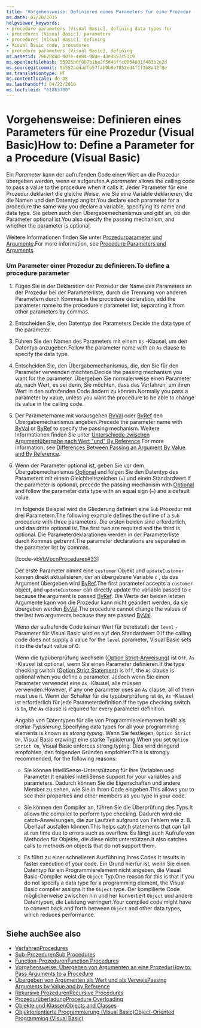 ```yaml
---
title: 'Vorgehensweise: Definieren eines Parameters für eine Prozedur (Visual Basic)'
ms.date: 07/20/2015
helpviewer_keywords:
- procedure parameters [Visual Basic], defining data types for
- procedures [Visual Basic], parameters
- procedures [Visual Basic], defining
- Visual Basic code, procedures
- procedure parameters [Visual Basic], defining
ms.assetid: 7962808d-407e-4e84-984e-43e9857c53c9
ms.openlocfilehash: 55925b0f007b1be2f5d46ffc0854601f483b2e2d
ms.sourcegitcommit: 9b552addadfb57fab0b9e7852ed4f1f1b8a42f8e
ms.translationtype: HT
ms.contentlocale: de-DE
ms.lasthandoff: 04/23/2019
ms.locfileid: "61863700"
---
```

# <a name="how-to-define-a-parameter-for-a-procedure-visual-basic"></a><span data-ttu-id="ebddd-102">Vorgehensweise: Definieren eines Parameters für eine Prozedur (Visual Basic)</span><span class="sxs-lookup"><span data-stu-id="ebddd-102">How to: Define a Parameter for a Procedure (Visual Basic)</span></span>
<span data-ttu-id="ebddd-103">Ein *Parameter* kann der aufrufenden Code einen Wert an die Prozedur übergeben werden, wenn er aufgerufen.</span><span class="sxs-lookup"><span data-stu-id="ebddd-103">A *parameter* allows the calling code to pass a value to the procedure when it calls it.</span></span> <span data-ttu-id="ebddd-104">Jeder Parameter für eine Prozedur deklariert die gleiche Weise, wie Sie eine Variable deklarieren, die die Namen und den Datentyp angibt.</span><span class="sxs-lookup"><span data-stu-id="ebddd-104">You declare each parameter for a procedure the same way you declare a variable, specifying its name and data type.</span></span> <span data-ttu-id="ebddd-105">Sie geben auch den Übergabemechanismus und gibt an, ob der Parameter optional ist.</span><span class="sxs-lookup"><span data-stu-id="ebddd-105">You also specify the passing mechanism, and whether the parameter is optional.</span></span>  
  
 <span data-ttu-id="ebddd-106">Weitere Informationen finden Sie unter [Prozedurparameter und Argumente](./procedure-parameters-and-arguments.md).</span><span class="sxs-lookup"><span data-stu-id="ebddd-106">For more information, see [Procedure Parameters and Arguments](./procedure-parameters-and-arguments.md).</span></span>  
  
### <a name="to-define-a-procedure-parameter"></a><span data-ttu-id="ebddd-107">Um Parameter einer Prozedur zu definieren.</span><span class="sxs-lookup"><span data-stu-id="ebddd-107">To define a procedure parameter</span></span>  
  
1. <span data-ttu-id="ebddd-108">Fügen Sie in der Deklaration der Prozedur der Name des Parameters an der Prozedur bei der Parameterliste, durch die Trennung von anderen Parametern durch Kommas.</span><span class="sxs-lookup"><span data-stu-id="ebddd-108">In the procedure declaration, add the parameter name to the procedure's parameter list, separating it from other parameters by commas.</span></span>  
  
2. <span data-ttu-id="ebddd-109">Entscheiden Sie, den Datentyp des Parameters.</span><span class="sxs-lookup"><span data-stu-id="ebddd-109">Decide the data type of the parameter.</span></span>  
  
3. <span data-ttu-id="ebddd-110">Führen Sie den Namen des Parameters mit einem `As` -Klausel, um den Datentyp anzugeben.</span><span class="sxs-lookup"><span data-stu-id="ebddd-110">Follow the parameter name with an `As` clause to specify the data type.</span></span>  
  
4. <span data-ttu-id="ebddd-111">Entscheiden Sie, den Übergabemechanismus, die, den Sie für den Parameter verwenden möchten.</span><span class="sxs-lookup"><span data-stu-id="ebddd-111">Decide the passing mechanism you want for the parameter.</span></span> <span data-ttu-id="ebddd-112">Übergeben Sie normalerweise einen Parameter ab, nach Wert, es sei denn, Sie möchten, dass das Verfahren, um ihren Wert in den aufrufenden Code ändern zu können.</span><span class="sxs-lookup"><span data-stu-id="ebddd-112">Normally you pass a parameter by value, unless you want the procedure to be able to change its value in the calling code.</span></span>  
  
5. <span data-ttu-id="ebddd-113">Der Parametername mit vorausgehen [ByVal](../../../../visual-basic/language-reference/modifiers/byval.md) oder [ByRef](../../../../visual-basic/language-reference/modifiers/byref.md) den Übergabemechanismus angeben.</span><span class="sxs-lookup"><span data-stu-id="ebddd-113">Precede the parameter name with [ByVal](../../../../visual-basic/language-reference/modifiers/byval.md) or [ByRef](../../../../visual-basic/language-reference/modifiers/byref.md) to specify the passing mechanism.</span></span> <span data-ttu-id="ebddd-114">Weitere Informationen finden Sie unter [Unterschiede zwischen Argumentübergabe nach Wert "und" By Reference](./differences-between-passing-an-argument-by-value-and-by-reference.md).</span><span class="sxs-lookup"><span data-stu-id="ebddd-114">For more information, see [Differences Between Passing an Argument By Value and By Reference](./differences-between-passing-an-argument-by-value-and-by-reference.md).</span></span>  
  
6. <span data-ttu-id="ebddd-115">Wenn der Parameter optional ist, geben Sie vor dem Übergabemechanismus [Optional](../../../../visual-basic/language-reference/modifiers/optional.md) und folgen Sie den Datentyp des Parameters mit einem Gleichheitszeichen (`=`) und einen Standardwert.</span><span class="sxs-lookup"><span data-stu-id="ebddd-115">If the parameter is optional, precede the passing mechanism with [Optional](../../../../visual-basic/language-reference/modifiers/optional.md) and follow the parameter data type with an equal sign (`=`) and a default value.</span></span>  
  
     <span data-ttu-id="ebddd-116">Im folgende Beispiel wird die Gliederung definiert eine `Sub` Prozedur mit drei Parametern.</span><span class="sxs-lookup"><span data-stu-id="ebddd-116">The following example defines the outline of a `Sub` procedure with three parameters.</span></span> <span data-ttu-id="ebddd-117">Die ersten beiden sind erforderlich, und das dritte optional ist.</span><span class="sxs-lookup"><span data-stu-id="ebddd-117">The first two are required and the third is optional.</span></span> <span data-ttu-id="ebddd-118">Die Parameterdeklarationen werden in der Parameterliste durch Kommas getrennt.</span><span class="sxs-lookup"><span data-stu-id="ebddd-118">The parameter declarations are separated in the parameter list by commas.</span></span>  
  
     [!code-vb[VbVbcnProcedures#33](~/samples/snippets/visualbasic/VS_Snippets_VBCSharp/VbVbcnProcedures/VB/Class1.vb#33)]  
  
     <span data-ttu-id="ebddd-119">Der erste Parameter nimmt eine `customer` Objekt und `updateCustomer` können direkt aktualisieren, der an übergebene Variable `c` , da das Argument übergeben wird [ByRef](../../../../visual-basic/language-reference/modifiers/byref.md).</span><span class="sxs-lookup"><span data-stu-id="ebddd-119">The first parameter accepts a `customer` object, and `updateCustomer` can directly update the variable passed to `c` because the argument is passed [ByRef](../../../../visual-basic/language-reference/modifiers/byref.md).</span></span> <span data-ttu-id="ebddd-120">Die Werte der beiden letzten Argumente kann von die Prozedur kann nicht geändert werden, da sie übergeben werden [ByVal](../../../../visual-basic/language-reference/modifiers/byval.md).</span><span class="sxs-lookup"><span data-stu-id="ebddd-120">The procedure cannot change the values of the last two arguments because they are passed [ByVal](../../../../visual-basic/language-reference/modifiers/byval.md).</span></span>  
  
     <span data-ttu-id="ebddd-121">Wenn der aufrufende Code keinen Wert für bereitstellt der `level` -Parameter für Visual Basic wird es auf den Standardwert 0.</span><span class="sxs-lookup"><span data-stu-id="ebddd-121">If the calling code does not supply a value for the `level` parameter, Visual Basic sets it to the default value of 0.</span></span>  
  
     <span data-ttu-id="ebddd-122">Wenn die typüberprüfung wechseln ([Option Strict-Anweisung](../../../../visual-basic/language-reference/statements/option-strict-statement.md)) ist `Off`, `As` -Klausel ist optional, wenn Sie einen Parameter definieren.</span><span class="sxs-lookup"><span data-stu-id="ebddd-122">If the type checking switch ([Option Strict Statement](../../../../visual-basic/language-reference/statements/option-strict-statement.md)) is `Off`, the `As` clause is optional when you define a parameter.</span></span> <span data-ttu-id="ebddd-123">Jedoch wenn Sie einen Parameter verwendet eine `As` -Klausel, alle müssen verwenden.</span><span class="sxs-lookup"><span data-stu-id="ebddd-123">However, if any one parameter uses an `As` clause, all of them must use it.</span></span> <span data-ttu-id="ebddd-124">Wenn der Schalter für die typüberprüfung ist `On`, `As` -Klausel ist erforderlich für jede Parameterdefinition.</span><span class="sxs-lookup"><span data-stu-id="ebddd-124">If the type checking switch is `On`, the `As` clause is required for every parameter definition.</span></span>  
  
     <span data-ttu-id="ebddd-125">Angabe von Datentypen für alle von Programmierelementen heißt als *starke Typisierung*.</span><span class="sxs-lookup"><span data-stu-id="ebddd-125">Specifying data types for all your programming elements is known as *strong typing*.</span></span> <span data-ttu-id="ebddd-126">Wenn Sie festlegen, `Option Strict On`, Visual Basic erzwingt eine starke Typisierung.</span><span class="sxs-lookup"><span data-stu-id="ebddd-126">When you set `Option Strict On`, Visual Basic enforces strong typing.</span></span> <span data-ttu-id="ebddd-127">Dies wird dringend empfohlen, den folgenden Gründen empfohlen:</span><span class="sxs-lookup"><span data-stu-id="ebddd-127">This is strongly recommended, for the following reasons:</span></span>  
  
    - <span data-ttu-id="ebddd-128">Sie können IntelliSense-Unterstützung für Ihre Variablen und Parameter.</span><span class="sxs-lookup"><span data-stu-id="ebddd-128">It enables IntelliSense support for your variables and parameters.</span></span> <span data-ttu-id="ebddd-129">Dadurch können Sie die Eigenschaften und andere Member zu sehen, wie Sie in Ihren Code eingeben.</span><span class="sxs-lookup"><span data-stu-id="ebddd-129">This allows you to see their properties and other members as you type in your code.</span></span>  
  
    - <span data-ttu-id="ebddd-130">Sie können den Compiler an, führen Sie die Überprüfung des Typs.</span><span class="sxs-lookup"><span data-stu-id="ebddd-130">It allows the compiler to perform type checking.</span></span> <span data-ttu-id="ebddd-131">Dadurch wird die catch-Anweisungen, die zur Laufzeit aufgrund von Fehlern wie z. B. Überlauf ausfallen können.</span><span class="sxs-lookup"><span data-stu-id="ebddd-131">This helps catch statements that can fail at run time due to errors such as overflow.</span></span> <span data-ttu-id="ebddd-132">Es fängt auch Aufrufe von Methoden für Objekte, die diese nicht unterstützen.</span><span class="sxs-lookup"><span data-stu-id="ebddd-132">It also catches calls to methods on objects that do not support them.</span></span>  
  
    - <span data-ttu-id="ebddd-133">Es führt zu einer schnelleren Ausführung Ihres Codes.</span><span class="sxs-lookup"><span data-stu-id="ebddd-133">It results in faster execution of your code.</span></span> <span data-ttu-id="ebddd-134">Ein Grund hierfür ist, wenn Sie einen Datentyp für ein Programmierelement nicht angeben, die Visual Basic-Compiler weist die `Object` Typ.</span><span class="sxs-lookup"><span data-stu-id="ebddd-134">One reason for this is that if you do not specify a data type for a programming element, the Visual Basic compiler assigns it the `Object` type.</span></span> <span data-ttu-id="ebddd-135">Der kompilierte Code möglicherweise zwischen hin und her konvertiert `Object` und andere Datentypen, die Leistung verringert.</span><span class="sxs-lookup"><span data-stu-id="ebddd-135">Your compiled code might have to convert back and forth between `Object` and other data types, which reduces performance.</span></span>  
  
## <a name="see-also"></a><span data-ttu-id="ebddd-136">Siehe auch</span><span class="sxs-lookup"><span data-stu-id="ebddd-136">See also</span></span>

- [<span data-ttu-id="ebddd-137">Verfahren</span><span class="sxs-lookup"><span data-stu-id="ebddd-137">Procedures</span></span>](./index.md)
- [<span data-ttu-id="ebddd-138">Sub-Prozeduren</span><span class="sxs-lookup"><span data-stu-id="ebddd-138">Sub Procedures</span></span>](./sub-procedures.md)
- [<span data-ttu-id="ebddd-139">Function-Prozeduren</span><span class="sxs-lookup"><span data-stu-id="ebddd-139">Function Procedures</span></span>](./function-procedures.md)
- [<span data-ttu-id="ebddd-140">Vorgehensweise: Übergeben von Argumenten an eine Prozedur</span><span class="sxs-lookup"><span data-stu-id="ebddd-140">How to: Pass Arguments to a Procedure</span></span>](./how-to-pass-arguments-to-a-procedure.md)
- [<span data-ttu-id="ebddd-141">Übergeben von Argumenten als Wert und als Verweis</span><span class="sxs-lookup"><span data-stu-id="ebddd-141">Passing Arguments by Value and by Reference</span></span>](./passing-arguments-by-value-and-by-reference.md)
- [<span data-ttu-id="ebddd-142">Rekursive Prozeduren</span><span class="sxs-lookup"><span data-stu-id="ebddd-142">Recursive Procedures</span></span>](./recursive-procedures.md)
- [<span data-ttu-id="ebddd-143">Prozedurüberladung</span><span class="sxs-lookup"><span data-stu-id="ebddd-143">Procedure Overloading</span></span>](./procedure-overloading.md)
- [<span data-ttu-id="ebddd-144">Objekte und Klassen</span><span class="sxs-lookup"><span data-stu-id="ebddd-144">Objects and Classes</span></span>](../../../../visual-basic/programming-guide/language-features/objects-and-classes/index.md)
- [<span data-ttu-id="ebddd-145">Objektorientierte Programmierung (Visual Basic)</span><span class="sxs-lookup"><span data-stu-id="ebddd-145">Object-Oriented Programming (Visual Basic)</span></span>](../../concepts/object-oriented-programming.md)
